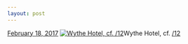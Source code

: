 ```yaml
---
layout: post
---
```


<p>
  <time><a href="/607">February 18, 2017</a></time>
  <a href="/607"><img src="{{ site.assets_url }}/607-480.jpg" srcset="{{ site.assets_url }}/607-240.jpg 240w, {{ site.assets_url }}/607-480.jpg 480w, {{ site.assets_url }}/607-721.jpg 721w, {{ site.assets_url }}/607-961.jpg 961w" sizes="(min-width: 700px) 50vw, calc(100vw - 2rem)" alt="Wythe Hotel, cf. /12" /></a><span>Wythe Hotel, cf. <a href="http://life.aaronjgreenberg.com/12">/12</a></span>
</p>

